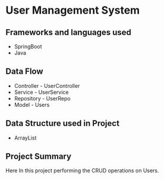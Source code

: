 # User Management System

## Frameworks and languages used
* SpringBoot
* Java

## Data Flow
* Controller - UserController
* Service - UserService
* Repository - UserRepo
* Model - Users

## Data Structure used in Project
* ArrayList

## Project Summary
Here In this project performing the CRUD operations on Users.
